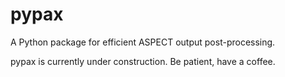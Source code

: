 # pypax
A Python package for efficient ASPECT output post-processing.

pypax is currently under construction. Be patient, have a coffee.
